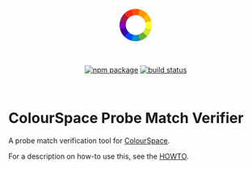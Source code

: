 <p align="center">
  <a href="https://www.google.com" target="_blank" rel="noopener noreferrer">
    <img width="64" src="color-spectrum.png" alt="Vite logo">
  </a>
</p>
<br/>
<p align="center">
  <a href="https://github.com/peschee/probe-match-verifier/releases"><img src="https://img.shields.io/github/v/tag/peschee/probe-match-verifier" alt="npm package"></a>
  <a href="https://github.com/vitejs/vite/actions/workflows/ci.yml"><img src="https://github.com/peschee/probe-match-verifier/actions/workflows/build.yml/badge.svg?branch=main" alt="build status"></a>
</p>
<br/>

# ColourSpace Probe Match Verifier

A probe match verification tool for [ColourSpace].

For a description on how-to use this, see the [HOWTO](./HOWTO.md).

[colourspace]: https://www.lightillusion.com/colourspace.html
